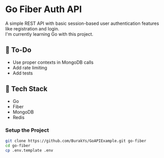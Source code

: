 # Go Fiber Auth API

A simple REST API with basic session-based user authentication features like registration and login.  
I'm currently learning Go with this project.  

## 🚧 To-Do

- Use proper contexts in MongoDB calls
- Add rate limiting
- Add tests

## 🔧 Tech Stack

- Go
- Fiber
- MongoDB
- Redis

### Setup the Project

```bash
git clone https://github.com/BurakYs/GoAPIExample.git go-fiber
cd go-fiber
cp .env.template .env
```